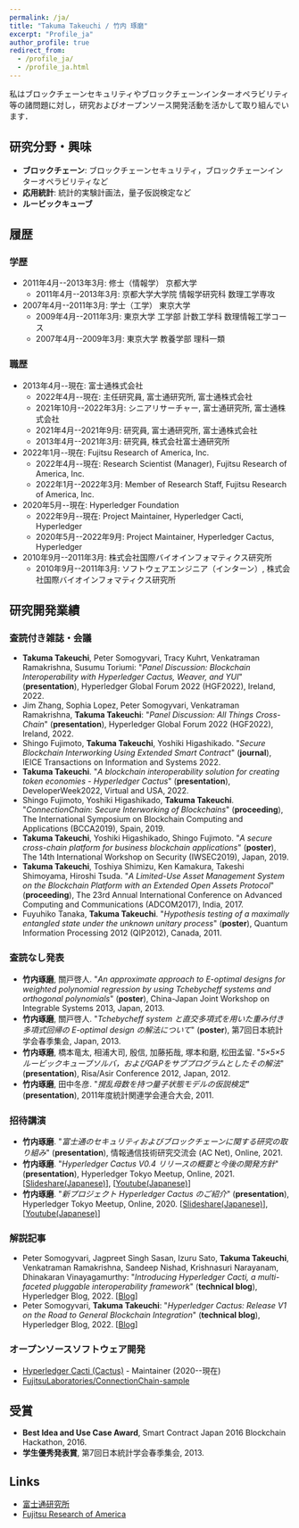 ```yaml
---
permalink: /ja/
title: "Takuma Takeuchi / 竹内 琢磨"
excerpt: "Profile_ja"
author_profile: true
redirect_from:
  - /profile_ja/
  - /profile_ja.html
---
```


私はブロックチェーンセキュリティやブロックチェーンインターオペラビリティ等の諸問題に対し，研究およびオープンソース開発活動を活かして取り組んでいます．

## 研究分野・興味

- **ブロックチェーン**: ブロックチェーンセキュリティ，ブロックチェーンインターオペラビリティなど
- **応用統計**: 統計的実験計画法，量子仮説検定など
- **ルービックキューブ**

## 履歴

### 学歴

- 2011年4月--2013年3月: 修士（情報学） 京都大学
  - 2011年4月--2013年3月: 京都大学大学院 情報学研究科 数理工学専攻
- 2007年4月--2011年3月: 学士（工学） 東京大学
  - 2009年4月--2011年3月: 東京大学 工学部 計数工学科 数理情報工学コース
  - 2007年4月--2009年3月: 東京大学 教養学部 理科一類

### 職歴

- 2013年4月--現在: 富士通株式会社
  - 2022年4月--現在: 主任研究員, 富士通研究所, 富士通株式会社
  - 2021年10月--2022年3月: シニアリサーチャー, 富士通研究所, 富士通株式会社
  - 2021年4月--2021年9月: 研究員, 富士通研究所, 富士通株式会社
  - 2013年4月--2021年3月: 研究員, 株式会社富士通研究所
- 2022年1月--現在: Fujitsu Research of America, Inc.
  - 2022年4月--現在: Research Scientist (Manager), Fujitsu Research of America, Inc.
  - 2022年1月--2022年3月: Member of Research Staff, Fujitsu Research of America, Inc.
- 2020年5月--現在: Hyperledger Foundation
  - 2022年9月--現在: Project Maintainer, Hyperledger Cacti, Hyperledger
  - 2020年5月--2022年9月: Project Maintainer, Hyperledger Cactus, Hyperledger
- 2010年9月--2011年3月: 株式会社国際バイオインフォマティクス研究所
  - 2010年9月--2011年3月: ソフトウェアエンジニア（インターン）, 株式会社国際バイオインフォマティクス研究所

## 研究開発業績

### 査読付き雑誌・会議

- **Takuma Takeuchi**, Peter Somogyvari, Tracy Kuhrt, Venkatraman Ramakrishna, Susumu Toriumi: "*Panel Discussion: Blockchain Interoperability with Hyperledger Cactus, Weaver, and YUI*" (**presentation**), Hyperledger Global Forum 2022 (HGF2022), Ireland, 2022.
- Jim Zhang, Sophia Lopez, Peter Somogyvari, Venkatraman Ramakrishna, **Takuma Takeuchi**: "*Panel Discussion: All Things Cross-Chain*" (**presentation**), Hyperledger Global Forum 2022 (HGF2022), Ireland, 2022.
- Shingo Fujimoto, **Takuma Takeuchi**, Yoshiki Higashikado. "*Secure Blockchain Interworking Using Extended Smart Contract*" (**journal**), IEICE Transactions on Information and Systems 2022.
- **Takuma Takeuchi**. "*A blockchain interoperability solution for creating token economies - Hyperledger Cactus*" (**presentation**), DeveloperWeek2022, Virtual and USA, 2022.
- Shingo Fujimoto, Yoshiki Higashikado, **Takuma Takeuchi**. "*ConnectionChain: Secure Interworking of Blockchains*" (**proceeding**), The International Symposium on Blockchain Computing and Applications (BCCA2019), Spain, 2019.
- **Takuma Takeuchi**, Yoshiki Higashikado, Shingo Fujimoto. "*A secure cross-chain platform for business blockchain applications*" (**poster**), The 14th International Workshop on Security (IWSEC2019), Japan, 2019.
- **Takuma Takeuchi**, Toshiya Shimizu, Ken Kamakura, Takeshi Shimoyama, Hiroshi Tsuda. "*A Limited-Use Asset Management System on the Blockchain Platform with an Extended Open Assets Protocol*" (**proceeding**), The 23rd Annual International Conference on Advanced Computing and Communications (ADCOM2017), India, 2017.
- Fuyuhiko Tanaka, **Takuma Takeuchi**. "*Hypothesis testing of a maximally entangled state under the unknown unitary process*" (**poster**), Quantum Information Processing 2012 (QIP2012), Canada, 2011.

### 査読なし発表

- **竹内琢磨**, 關戸啓人. "*An approximate approach to E-optimal designs for weighted polynomial regression by using Tchebycheff systems and orthogonal polynomials*" (**poster**), China-Japan Joint Workshop on Integrable Systems 2013, Japan, 2013.
- **竹内琢磨**, 關戸啓人. "*Tchebycheff system と直交多項式を用いた重み付き多項式回帰の E-optimal design の解法について*" (**poster**), 第7回日本統計学会春季集会, Japan, 2013.
- **竹内琢磨**, 橋本竜太, 相浦大司, 殷信, 加藤拓哉, 塚本和磨, 松田孟留. "*5×5×5ルービックキューブソルバ，およびGAPをサブプログラムとしたその解法*" (**presentation**), Risa/Asir Conference 2012, Japan, 2012.
- **竹内琢磨**, 田中冬彦. "*撹乱母数を持つ量子状態モデルの仮説検定*" (**presentation**), 2011年度統計関連学会連合大会, 2011.

### 招待講演

- **竹内琢磨**. "*富士通のセキュリティおよびブロックチェーンに関する研究の取り組み*" (**presentation**), 情報通信技術研究交流会 (AC Net), Online, 2021.
- **竹内琢磨**. "*Hyperledger Cactus V0.4 リリースの概要と今後の開発方針*" (**presentation**), Hyperledger Tokyo Meetup, Online, 2021. [[Slideshare(Japanese)](https://www.slideshare.net/Hyperledger_Tokyo/hyperledger-cactus-v04)], [[Youtube(Japanese)](https://www.youtube.com/watch?v=LKUdWoxz_lQ)]
- **竹内琢磨**. "*新プロジェクト Hyperledger Cactus のご紹介*" (**presentation**), Hyperledger Tokyo Meetup, Online, 2020. [[Slideshare(Japanese)](https://www.slideshare.net/Hyperledger_Tokyo/hyperledger-cactus)], [[Youtube(Japanese)](https://www.youtube.com/watch?v=UU_RVbiOFJs)]

### 解説記事

- Peter Somogyvari, Jagpreet Singh Sasan, Izuru Sato, **Takuma Takeuchi**, Venkatraman Ramakrishna, Sandeep Nishad, Krishnasuri Narayanam, Dhinakaran Vinayagamurthy: "*Introducing Hyperledger Cacti, a multi-faceted pluggable interoperability framework*" (**technical blog**), Hyperledger Blog, 2022. [[Blog](https://www.hyperledger.org/blog/2022/11/07/introducing-hyperledger-cacti-a-multi-faceted-pluggable-interoperability-framework)]
- Peter Somogyvari, **Takuma Takeuchi**: "*Hyperledger Cactus: Release V1 on the Road to General Blockchain Integration*" (**technical blog**), Hyperledger Blog, 2022. [[Blog](https://www.hyperledger.org/blog/2022/03/17/hyperledger-cactus-release-v1-on-the-road-to-general-blockchain-integration)]

### オープンソースソフトウェア開発

- [Hyperledger Cacti (Cactus)](https://www.hyperledger.org/use/cactus) - Maintainer (2020--現在)
- [FujitsuLaboratories/ConnectionChain-sample](https://github.com/FujitsuLaboratories/ConnectionChain-sample)

## 受賞

- **Best Idea and Use Case Award**, Smart Contract Japan 2016 Blockchain Hackathon, 2016.
- **学生優秀発表賞**, 第7回日本統計学会春季集会, 2013.

## Links
- [富士通研究所](https://www.fujitsu.com/jp/group/labs/)
- [Fujitsu Research of America](https://www.fujitsu.com/us/about/businesspolicy/tech/rd/)